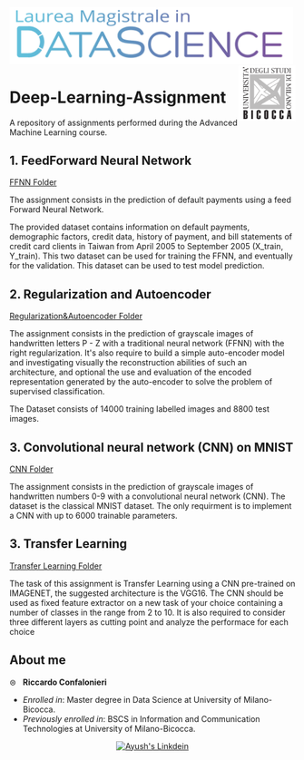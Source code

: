 <p float="left">

 <img src="https://github.com/rconfa/Deep-Learning-Assignment/blob/main/images/DSLogo.png" width = "500"/>
 <img src="https://github.com/rconfa/Deep-Learning-Assignment/blob/main/images/BicoccaLogo.png" width = "100" align="right"/>
</p>

# Deep-Learning-Assignment
A repository of assignments performed during the Advanced Machine Learning course. 

## 1. FeedForward Neural Network

[FFNN Folder](Assignment1-FFNN/)

The assignment consists in the prediction of default payments using a feed Forward Neural Network.

The provided dataset contains information on default payments, demographic factors, credit data, history of payment, and bill statements of credit card clients in Taiwan from April 2005 to September 2005 (X_train, Y_train). This two dataset can be used for training the FFNN, and eventually for the validation. This dataset can be used to test model prediction.


## 2. Regularization and Autoencoder
[Regularization&Autoencoder Folder](Assignment2-Regularization&Autoencoder/)

The assignment consists in the prediction of grayscale images of handwritten letters P - Z with a traditional neural network (FFNN) with the right regularization. It's also require to build a simple auto-encoder model and investigating visually the reconstruction abilities of such an architecture, and optional the use and evaluation of the encoded representation generated by the auto-encoder to solve the problem of supervised classification.

The Dataset consists of 14000 training labelled images and 8800 test images.

## 3. Convolutional neural network (CNN) on MNIST
[CNN Folder](Assignment3-CNN/)

The assignment consists in the prediction of grayscale images of handwritten numbers 0-9 with a convolutional neural network (CNN). The dataset is the classical MNIST dataset. The only requirment is to implement a CNN with up to 6000 trainable parameters.  

## 3. Transfer Learning
[Transfer Learning Folder](Assignment4-TransferLearning/)

The task of this assignment is Transfer Learning using a CNN pre-trained on IMAGENET, the suggested architecture is the VGG16.
The CNN should be used as fixed feature extractor on a new task of your choice containing a number of classes in the range from 2 to 10. It is also required to consider three different layers as cutting point and analyze the performace for each choice 

## About me
&#8860; &nbsp; **Riccardo Confalonieri**

- *Enrolled in*: Master degree in Data Science at University of Milano-Bicocca.
- *Previously enrolled in*: BSCS in Information and Communication Technologies at University of Milano-Bicocca.

<p align="center"> 
  <a href="https://www.linkedin.com/in/riccardo-confalonieri-5250b0201/">
    <img alt="Ayush's Linkdein" width="22px" src="https://cdn.jsdelivr.net/npm/simple-icons@v3/icons/linkedin.svg" />
  </a>
</p><br>
